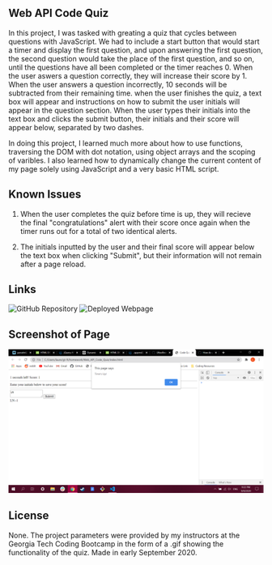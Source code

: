 ## Web API Code Quiz

In this project, I was tasked with greating a quiz that cycles between questions with JavaScript. We had to include a start button that would start a timer and display the first question, and upon answering the first question, the second question would take the place of the first question, and so on, until the questions have all been completed or the timer reaches 0. When the user aswers a question correctly, they will increase their score by 1. When the user answers a question incorrectly, 10 seconds will be subtracted from their remaining time. when the user finishes the quiz, a text box will appear and instructions on how to submit the user initials will appear in the question section. When the user types their initials into the text box and clicks the submit button, their initials and their score will appear below, separated by two dashes.

In doing this project, I learned much more about how to use functions, traversing the DOM with dot notation, using object arrays and the scoping of varibles. I also learned how to dynamically change the current content of my page solely using JavaScript and a very basic HTML script.

## Known Issues

1. When the user completes the quiz before time is up, they will recieve the final "congratulations" alert with their score once again when the timer runs out for a total of two identical alerts.

2. The initials inputted by the user and their final score will appear below the text box when clicking "Submit", but their information will not remain after a page reload.

## Links

![GitHub Repository](https://github.com/LNoeltner1/Web_API_Code_Quiz)
![Deployed Webpage](https://lnoeltner1.github.io/Web_API_Code_Quiz/)

## Screenshot of Page

![Screenshot](Screenshot11.png)

## License

None. The project parameters were provided by my instructors at the Georgia Tech Coding Bootcamp in the form of a .gif showing the functionality of the quiz. Made in early September 2020.
